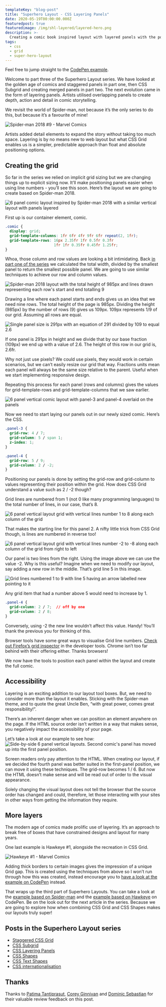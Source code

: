 ```yaml
---
templateKey: "blog-post"
title: "Superhero Layout - CSS Layering Panels"
date: 2020-05-19T00:00:00.000Z
featuredpost: true
featuredimage: /img/shl-layered/layered-hero.png
description: >-
  Creating a comic book inspired layout with layered panels with the power of CSS Grid.
tags:
  - css
  - grid
  - super-hero-layout
---
```


Feel free to jump straight to the [CodePen example](https://codepen.io/antonjb/pen/yrmQez).

Welcome to part three of the Superhero Layout series. We have looked at the golden age of comics and staggered panels in part one, then CSS Subgrid and creating merged panels in part two. The next evolution came in the form of layering panels. Artists utilised overlapping panels to create depth, action and detail in comic storytelling.

We revisit the world of Spider-man, not because it’s the only series to do this, but because it’s a favourite of mine!

![Spider-man 2018 #9 - Marvel Comics](/img/shl-layered/spider-man-2018-9-5.jpg)

Artists added detail elements to expand the story without taking too much space. Layering is by no means new to web layout but what CSS Grid enables us is a simpler, predictable approach than float and absolute positioning options.

## Creating the grid
So far in the series we relied on implicit grid sizing but we are changing things up to explicit sizing now. It’ll make positioning panels easier when using line numbers - you’ll see this soon. Here’s the layout we are going to create based on Spider-man 2018.

![6 panel comic layout inspired by Spider-man 2018 with a similar vertical layout with panels layered](/img/shl-layered/layered-panels-001.png)

First up is our container element, comic.

```css
.comic {
  display: grid;
  grid-template-columns: 1fr 6fr 4fr 9fr 6fr repeat(2, 1fr);
  grid-template-rows: 16px 2.35fr 1fr 0.5fr 0.3fr
                      1fr 1fr 0.35fr 0.45fr 1.25fr;
}
```

Whoa, those column and row values are looking a bit intimidating. Back [in part one of the series](/blog/2020-02-20-super-hero-layout-staggered-grid/) we calculated the total width, divided by the smallest panel to return the smallest possible panel. We are going to use similar techniques to achieve our row and column values.

![Spider-man 2018 layout with the total height of 985px and lines drawn representing each row's start and end totalling 9](/img/shl-layered/layered-panels-002.png)


Drawing a line where each panel starts and ends gives us an idea that we need nine rows. The total height of the page is 985px. Dividing the height (985px) by the number of rows (9) gives us 109px. 109px represents 1/9 of our grid. Assuming all rows are equal.

![Single panel size is 291px with an equation of 291 divided by 109 to equal 2.6](/img/shl-layered/layered-panels-003.png)

If one panel is 291px in height and we divide that by our base fraction (109px) we end up with a value of 2.6. The height of this row in our grid is, 2.6fr.

Why not just use pixels? We could use pixels, they would work in certain scenarios, but we can’t easily resize our grid that way. Fractions units mean each panel will always be the same size relative to the parent. Useful when we start implementing responsive design.

Repeating this process for each panel (rows and columns) gives the values for grid-template-rows and grid-template-columns that we saw earlier.

![6 panel vertical comic layout with panel-3 and panel-4 overlaid on the panels](/img/shl-layered/layered-panels-004.png)

Now we need to start laying our panels out in our newly sized comic. Here’s the CSS.

```css
.panel-3 {
  grid-row: 4 / 7;
  grid-column: 5 / span 1;
  z-index: 1;
}

.panel-4 {
  grid-row: 5 / 9;
  grid-column: 2 / -2;
}
```

Positioning our panels is done by setting the grid-row and grid-column to values representing their position within the grid. How does CSS Grid understand a value such as 2 / -2 though?

Grid lines are numbered from 1 (not 0 like many programming languages) to the total number of lines, in our case, that’s 8.

![6 panel vertical layout grid with vertical lines number 1 to 8 along each column of the grid](/img/shl-layered/layered-panels-005.png)

That makes the starting line for this panel 2. A nifty little trick from CSS Grid though, is lines are numbered in reverse too!

![6 panel vertical layout grid with vertical lines number -2 to -8 along each column of the grid from right to left](/img/shl-layered/layered-panels-006.png)

Our panel is two lines from the right. Using the image above we can use the value -2. Why is this useful? Imagine when we need to modify our layout, say adding a new row in the middle. That’s grid line 5 in this image.

![Grid lines numbered 1 to 9 with line 5 having an arrow labelled new pointing to it](/img/shl-layered/layered-panels-009.png)

Any grid item that had a number above 5 would need to increase by 1.

```css
.panel-4 {
  grid-column: 2 / 7;  // off by one
  grid-column: 2 / 8;
}
```

Conversely, using -2 the new line wouldn’t affect this value. Handy! You’ll thank the previous you for thinking of this.

Browser tools have some great ways to visualise Grid line numbers. [Check out Firefox’s grid inspector](https://developer.mozilla.org/en-US/docs/Tools/Page_Inspector/How_to/Examine_grid_layouts) in the developer tools. Chrome isn’t too far behind with their offering either. Thanks browsers!

We now have the tools to position each panel within the layout and create the full comic.

## Accessibility
Layering is an exciting addition to our layout tool boxes. But, we need to consider more than the layout it enables. Sticking with the Spider-man theme, and to quote the great Uncle Ben, “with great power, comes great responsibility!”.

There’s an inherent danger when we can position an element anywhere on the page. If the HTML source order isn’t written in a way that makes sense, you negatively impact the accessibility of your page.

Let’s take a look at our example to see how:
![Side-by-side 6 panel vertical layouts. Second comic's panel has moved up into the first panel position.](/img/shl-layered/layered-panels-007.png)


Screen readers only pay attention to the HTML. When creating our layout, if we decided the fourth panel was better suited in the first-panel position, we can move it using these techniques. The grid-row becomes 1 / 6. But now the HTML doesn’t make sense and will be read out of order to the visual appearance.

Solely changing the visual layout does not tell the browser that the source order has changed and could, therefore, let those interacting with your sites in other ways from getting the information they require.

## More layers
The modern age of comics made prolific use of layering. It’s an approach to break free of boxes that have constrained designs and layout for many years.

One last example is Hawkeye #1, alongside the recreation in CSS Grid.

![Hawkeye #1 - Marvel Comics](/img/shl-layered/layered-panels-008.png)

Adding thick borders to certain images gives the impression of a unique Grid gap. This is created using the techniques from above so I won’t run through how this was created, instead encourage you to [have a look at the example on CodePen](https://codepen.io/antonjb/pen/zQOvqa) instead.

That wraps up the third part of Superhero Layouts. You can take a look at the [example based on Spider-man](https://codepen.io/antonjb/pen/yrmQez) and the [example based on Hawkeye](https://codepen.io/antonjb/pen/zQOvqa) on CodePen. Be on the look out for the next article in the series. Because we are going to explore how when combining CSS Grid and CSS Shapes makes our layouts truly super!

## Posts in the Superhero Layout series
* [Staggered CSS Grid](/blog/2020-02-20-super-hero-layout-staggered-grid/)
* [CSS Subgrid](/blog/2020-03-10-super-hero-layout-css-subgrid/)
* [CSS Layering Panels](/blog/2020-05-19-super-hero-layout-layered-panels/)
* [CSS Shapes](/blog/2020-08-05-super-hero-layout-css-shapes/)
* [CSS Text Shapes](/blog/2020-09-19-superhero-layout-css-text-shapes/)
* [CSS internationalisation](/blog/2020-10-19-superhero-layout-internationalisation/)

## Thanks
Thanks to [Patima Tantiprasut](https://twitter.com/the_patima), [Corey Ginnivan](https://twitter.com/CoreyGinnivan) and [Dominic Sebastian](https://twitter.com/dominosebastian) for their valuable review feedback on this post.
